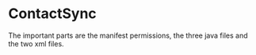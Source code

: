 # ContactSync
The important parts are the manifest permissions, the three java files and the two xml files.
